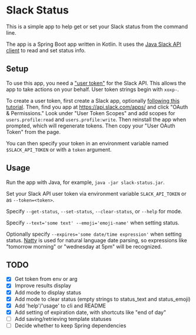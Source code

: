 # Slack Status

This is a simple app to help get or set your Slack status from the command line.

The app is a Spring Boot app written in Kotlin. It uses the [Java Slack API client](https://github.com/slackapi/java-slack-sdk#slack-api-client) 
to read and set status info.

## Setup

To use this app, you need a ["user token"](https://api.slack.com/authentication/token-types#user) for the Slack API. 
This allows the app to take actions on your behalf. User token strings begin with `xoxp-`.

To create a user token, first create a Slack app, optionally [following this tutorial](https://api.slack.com/tutorials/tracks/getting-a-token). 
Then, find you app at https://api.slack.com/apps/ and click "OAuth & Permissions." Look under "User Token Scopes" and 
add scopes for `users.profile:read` and `users.profile:write`. Then reinstall the app when prompted, which will 
regenerate tokens. Then copy your "User OAuth Token" from the page.

You can then specify your token in an environment variable named `$SLACK_API_TOKEN` or with a `token` argument.

## Usage

Run the app with Java, for example, `java -jar slack-status.jar`.

Set your Slack API user token via environment variable `SLACK_API_TOKEN` or as `--token=<token>`.

Specify `--get-status`, `--set-status`, `--clear-status`, or `--help` for mode.

Specify `--text='some text' --emoji='emoji-name'` when setting status.

Optionally specify `--expires='some date/time expression'` when setting status.
[Natty](https://github.com/joestelmach/natty) is used for natural language date parsing, so expressions like 
"tomorrow morning" or "wednesday at 5pm" will be recognized.

## TODO

- [x] Get token from env or arg
- [x] Improve results display
- [x] Add mode to display status
- [x] Add mode to clear status (empty strings to status_text and status_emoji)
- [x] Add 'help'/'usage' to cli and README
- [x] Add setting of expiration date, with shortcuts like "end of day"
- [ ] Add saving/retrieving template statuses
- [ ] Decide whether to keep Spring dependencies
